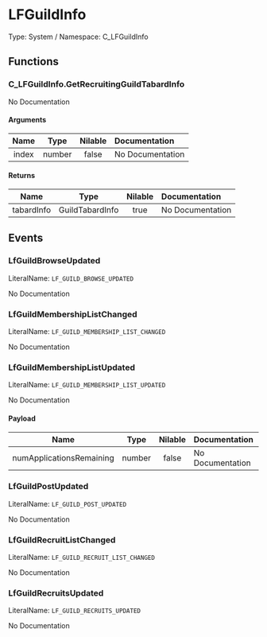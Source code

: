 # LFGuildInfo

Type: System / Namespace: C_LFGuildInfo

## Functions

### C_LFGuildInfo.GetRecruitingGuildTabardInfo

No Documentation

#### Arguments
|Name|Type|Nilable|Documentation|
|:---:|:---:|:---:|:---|
|index|number|false|No Documentation|
#### Returns
|Name|Type|Nilable|Documentation|
|:---:|:---:|:---:|:---|
|tabardInfo|GuildTabardInfo|true|No Documentation|
## Events

### LfGuildBrowseUpdated
LiteralName: `LF_GUILD_BROWSE_UPDATED`

No Documentation

### LfGuildMembershipListChanged
LiteralName: `LF_GUILD_MEMBERSHIP_LIST_CHANGED`

No Documentation

### LfGuildMembershipListUpdated
LiteralName: `LF_GUILD_MEMBERSHIP_LIST_UPDATED`

No Documentation

#### Payload
|Name|Type|Nilable|Documentation|
|:---:|:---:|:---:|:---|
|numApplicationsRemaining|number|false|No Documentation|
### LfGuildPostUpdated
LiteralName: `LF_GUILD_POST_UPDATED`

No Documentation

### LfGuildRecruitListChanged
LiteralName: `LF_GUILD_RECRUIT_LIST_CHANGED`

No Documentation

### LfGuildRecruitsUpdated
LiteralName: `LF_GUILD_RECRUITS_UPDATED`

No Documentation

